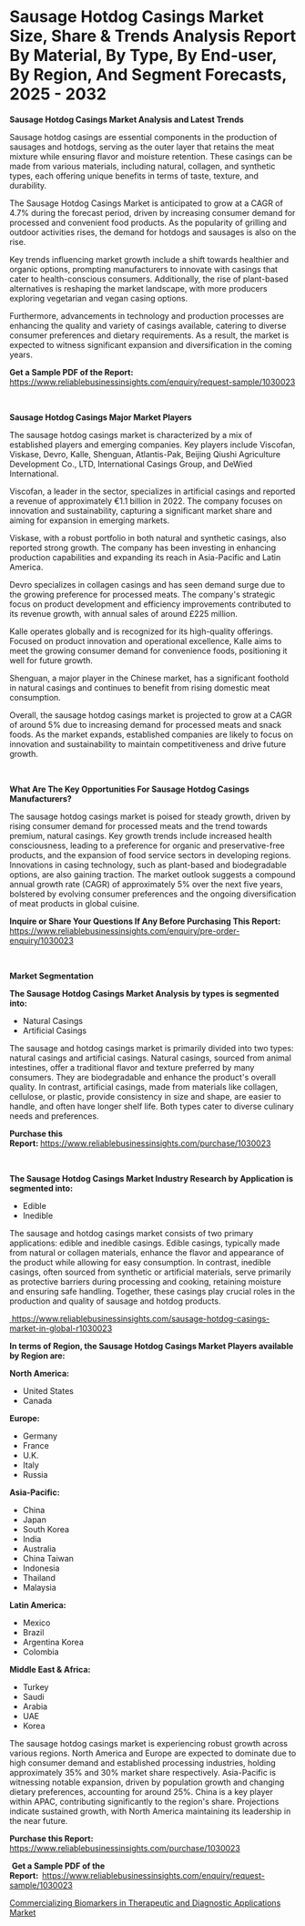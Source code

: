 <p><h1>Sausage Hotdog Casings Market Size, Share & Trends Analysis Report By Material, By Type, By End-user, By Region, And Segment Forecasts, 2025 - 2032</h1></p><p><strong>Sausage Hotdog Casings Market Analysis and Latest Trends</strong></p>
<p><p>Sausage hotdog casings are essential components in the production of sausages and hotdogs, serving as the outer layer that retains the meat mixture while ensuring flavor and moisture retention. These casings can be made from various materials, including natural, collagen, and synthetic types, each offering unique benefits in terms of taste, texture, and durability.</p><p>The Sausage Hotdog Casings Market is anticipated to grow at a CAGR of 4.7% during the forecast period, driven by increasing consumer demand for processed and convenient food products. As the popularity of grilling and outdoor activities rises, the demand for hotdogs and sausages is also on the rise.</p><p>Key trends influencing market growth include a shift towards healthier and organic options, prompting manufacturers to innovate with casings that cater to health-conscious consumers. Additionally, the rise of plant-based alternatives is reshaping the market landscape, with more producers exploring vegetarian and vegan casing options.</p><p>Furthermore, advancements in technology and production processes are enhancing the quality and variety of casings available, catering to diverse consumer preferences and dietary requirements. As a result, the market is expected to witness significant expansion and diversification in the coming years.</p></p>
<p><strong>Get a Sample PDF of the Report:&nbsp;</strong> <a href="https://www.reliablebusinessinsights.com/enquiry/request-sample/1030023?utm_campaign=2239&utm_medium=2&utm_source=Github&utm_content=ia&utm_term=21032025&utm_id=sausage-hotdog-casings">https://www.reliablebusinessinsights.com/enquiry/request-sample/1030023</a></p>
<p>&nbsp;</p>
<p><strong>Sausage Hotdog Casings Major Market Players</strong></p>
<p><p>The sausage hotdog casings market is characterized by a mix of established players and emerging companies. Key players include Viscofan, Viskase, Devro, Kalle, Shenguan, Atlantis-Pak, Beijing Qiushi Agriculture Development Co., LTD, International Casings Group, and DeWied International. </p><p>Viscofan, a leader in the sector, specializes in artificial casings and reported a revenue of approximately €1.1 billion in 2022. The company focuses on innovation and sustainability, capturing a significant market share and aiming for expansion in emerging markets. </p><p>Viskase, with a robust portfolio in both natural and synthetic casings, also reported strong growth. The company has been investing in enhancing production capabilities and expanding its reach in Asia-Pacific and Latin America. </p><p>Devro specializes in collagen casings and has seen demand surge due to the growing preference for processed meats. The company's strategic focus on product development and efficiency improvements contributed to its revenue growth, with annual sales of around £225 million.</p><p>Kalle operates globally and is recognized for its high-quality offerings. Focused on product innovation and operational excellence, Kalle aims to meet the growing consumer demand for convenience foods, positioning it well for future growth. </p><p>Shenguan, a major player in the Chinese market, has a significant foothold in natural casings and continues to benefit from rising domestic meat consumption. </p><p>Overall, the sausage hotdog casings market is projected to grow at a CAGR of around 5% due to increasing demand for processed meats and snack foods. As the market expands, established companies are likely to focus on innovation and sustainability to maintain competitiveness and drive future growth.</p></p>
<p>&nbsp;</p>
<p><strong>What Are The Key Opportunities For Sausage Hotdog Casings Manufacturers?</strong></p>
<p><p>The sausage hotdog casings market is poised for steady growth, driven by rising consumer demand for processed meats and the trend towards premium, natural casings. Key growth trends include increased health consciousness, leading to a preference for organic and preservative-free products, and the expansion of food service sectors in developing regions. Innovations in casing technology, such as plant-based and biodegradable options, are also gaining traction. The market outlook suggests a compound annual growth rate (CAGR) of approximately 5% over the next five years, bolstered by evolving consumer preferences and the ongoing diversification of meat products in global cuisine.</p></p>
<p><strong>Inquire or Share Your Questions If Any Before Purchasing This Report:</strong> <a href="https://www.reliablebusinessinsights.com/enquiry/pre-order-enquiry/1030023?utm_campaign=2239&utm_medium=2&utm_source=Github&utm_content=ia&utm_term=21032025&utm_id=sausage-hotdog-casings">https://www.reliablebusinessinsights.com/enquiry/pre-order-enquiry/1030023</a></p>
<p>&nbsp;</p>
<p><strong>Market Segmentation</strong></p>
<p><strong>The Sausage Hotdog Casings Market Analysis by types is segmented into:</strong></p>
<p><ul><li>Natural Casings</li><li>Artificial Casings</li></ul></p>
<p><p>The sausage and hotdog casings market is primarily divided into two types: natural casings and artificial casings. Natural casings, sourced from animal intestines, offer a traditional flavor and texture preferred by many consumers. They are biodegradable and enhance the product's overall quality. In contrast, artificial casings, made from materials like collagen, cellulose, or plastic, provide consistency in size and shape, are easier to handle, and often have longer shelf life. Both types cater to diverse culinary needs and preferences.</p></p>
<p><strong>Purchase this Report:&nbsp;</strong><a href="https://www.reliablebusinessinsights.com/purchase/1030023?utm_campaign=2239&utm_medium=2&utm_source=Github&utm_content=ia&utm_term=21032025&utm_id=sausage-hotdog-casings">https://www.reliablebusinessinsights.com/purchase/1030023</a></p>
<p>&nbsp;</p>
<p><strong>The Sausage Hotdog Casings Market Industry Research by Application is segmented into:</strong></p>
<p><ul><li>Edible</li><li>Inedible</li></ul></p>
<p><p>The sausage and hotdog casings market consists of two primary applications: edible and inedible casings. Edible casings, typically made from natural or collagen materials, enhance the flavor and appearance of the product while allowing for easy consumption. In contrast, inedible casings, often sourced from synthetic or artificial materials, serve primarily as protective barriers during processing and cooking, retaining moisture and ensuring safe handling. Together, these casings play crucial roles in the production and quality of sausage and hotdog products.</p></p>
<p><a href="https://www.reliablebusinessinsights.com/sausage-hotdog-casings-market-in-global-r1030023?utm_campaign=2239&utm_medium=2&utm_source=Github&utm_content=ia&utm_term=21032025&utm_id=sausage-hotdog-casings">&nbsp;https://www.reliablebusinessinsights.com/sausage-hotdog-casings-market-in-global-r1030023</a></p>
<p><strong>In terms of Region, the Sausage Hotdog Casings Market Players available by Region are:</strong></p>
<p>
    <p> <strong> North America: </strong>
        <ul>
            <li>United States</li>
            <li>Canada</li>
        </ul>
        </p> 
    <p> <strong> Europe: </strong>
        <ul>
            <li>Germany</li>
            <li>France</li>
            <li>U.K.</li>
            <li>Italy</li>
            <li>Russia</li>
        </ul>
        </p> 
    <p> <strong> Asia-Pacific: </strong>
        <ul>
            <li>China</li>
            <li>Japan</li>
            <li>South Korea</li>
            <li>India</li>
            <li>Australia</li>
            <li>China Taiwan</li>
            <li>Indonesia</li>
            <li>Thailand</li>
            <li>Malaysia</li>
        </ul>
        </p> 
    <p> <strong> Latin America: </strong>
        <ul>
            <li>Mexico</li>
            <li>Brazil</li>
            <li>Argentina Korea</li>
            <li>Colombia</li>
        </ul>
        </p> 
    <p> <strong> Middle East & Africa: </strong>
        <ul>
            <li>Turkey</li>
            <li>Saudi</li>
            <li>Arabia</li>
            <li>UAE</li>
            <li>Korea</li>
        </ul>
    </p>
    </p>
<p><p>The sausage hotdog casings market is experiencing robust growth across various regions. North America and Europe are expected to dominate due to high consumer demand and established processing industries, holding approximately 35% and 30% market share respectively. Asia-Pacific is witnessing notable expansion, driven by population growth and changing dietary preferences, accounting for around 25%. China is a key player within APAC, contributing significantly to the region's share. Projections indicate sustained growth, with North America maintaining its leadership in the near future.</p></p>
<p><strong>Purchase this Report: </strong><a href="https://www.reliablebusinessinsights.com/purchase/1030023?utm_campaign=2239&utm_medium=2&utm_source=Github&utm_content=ia&utm_term=21032025&utm_id=sausage-hotdog-casings">https://www.reliablebusinessinsights.com/purchase/1030023</a></p>
<p>&nbsp;<strong>Get a Sample PDF of the Report:&nbsp;&nbsp;</strong><a href="https://www.reliablebusinessinsights.com/enquiry/request-sample/1030023?utm_campaign=2239&utm_medium=2&utm_source=Github&utm_content=ia&utm_term=21032025&utm_id=sausage-hotdog-casings">https://www.reliablebusinessinsights.com/enquiry/request-sample/1030023</a></p>
<p><strong></strong></p>
<p><p><a href="https://github.com/rubiogruis0p/Market-Research-Report-List-1/blob/main/commercializing-biomarkers-in-therapeutic-and-diagnostic-applications-market.md?utm_campaign=2239&utm_medium=2&utm_source=Github&utm_content=ia&utm_term=21032025&utm_id=sausage-hotdog-casings">Commercializing Biomarkers in Therapeutic and Diagnostic Applications Market</a></p></p>